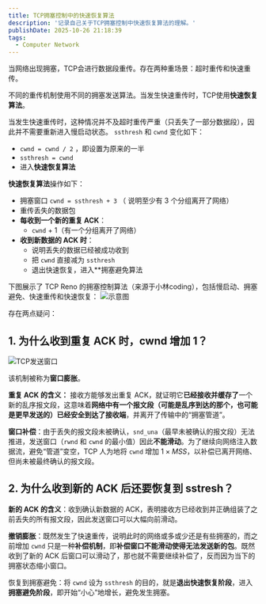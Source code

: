 ```yaml
---
title: TCP拥塞控制中的快速恢复算法
description: '记录自己关于TCP拥塞控制中快速恢复算法的理解。'
publishDate: 2025-10-26 21:18:39
tags:
  - Computer Network
---
```


当网络出现拥塞，TCP会进行数据段重传。存在两种重场景：超时重传和快速重传。

不同的重传机制使用不同的拥塞发送算法。当发生快速重传时，TCP使用**快速恢复算法**。

当发生快速重传时，这种情况并不及超时重传严重（只丢失了一部分数据段），因此并不需要重新进入慢启动状态。 `ssthresh` 和 `cwnd` 变化如下：

- `cwnd = cwnd / 2` ，即设置为原来的一半
- `ssthresh = cwnd`
- 进入**快速恢复算法**

**快速恢复算法**操作如下：

- 拥塞窗口 `cwnd = ssthresh + 3` （ 说明至少有 3 个分组离开了网络）
- 重传丢失的数据包
- **每收到一个新的重复 ACK**：
 	- `cwnd` + 1（有一个分组离开了网络）
- **收到新数据的 ACK 时**：
 	- 说明丢失的数据已经被成功收到
 	- 把 `cwnd` 直接减为 `ssthresh`
 	- 退出快速恢复，进入**拥塞避免算法

下图展示了 TCP Reno 的拥塞控制算法（来源于小林coding），包括慢启动、拥塞避免、快速重传和快速恢复：
![示意图](/images/share/tcp_reno.png)

存在两点疑问：

## 1. 为什么收到重复 ACK 时，cwnd 增加 1？

![TCP发送窗口](/images/share/tcp_window.png)

该机制被称为**窗口膨胀**。

**重复 ACK 的含义：** 接收方能够发出重复 ACK，就证明它**已经接收并缓存了**一个新的乱序报文段，这意味着**网络中有一个报文段（可能是乱序到达的那个，也可能是更早发送的）已经安全到达了接收端**，并离开了传输中的“拥塞管道”。

**窗口补偿**：由于丢失的报文段未被确认，`snd_una`（最早未被确认的报文段）无法推进，发送窗口（`rwnd` 和 `cwnd` 的最小值）因此**不能滑动**。为了继续向网络注入数据流，避免“管道”变空，TCP 人为地将 `cwnd` 增加 $1 \times MSS$，以补偿已离开网络、但尚未被最终确认的报文段。

## 2. 为什么收到新的 ACK 后还要恢复到 sstresh？

**新的 ACK 的含义**：收到确认新数据的 ACK，表明接收方已经收到并正确组装了之前丢失的所有报文段，因此发送窗口可以大幅向前滑动。

**撤销膨胀**：既然发生了快速重传，说明此时的网络或多或少还是有些拥塞的，而之前增加 `cwnd` 只是一种**补偿机制**，即**补偿窗口不能滑动使得无法发送新的包**。既然收到了新的 ACK 后窗口可以滑动了，那也就不需要继续补偿了，反而因为当下的拥塞状态缩小窗口。

恢复到拥塞避免：将 `cwnd` 设为 `ssthresh` 的目的，就是**退出快速恢复阶段**，进入**拥塞避免阶段**，即开始“小心”地增长，避免发生拥塞。
